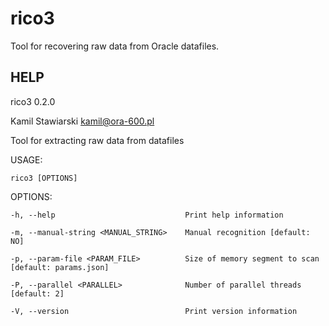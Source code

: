 # rico3
Tool for recovering raw data from Oracle datafiles. 

## HELP
rico3 0.2.0

Kamil Stawiarski <kamil@ora-600.pl>

Tool for extracting raw data from datafiles


USAGE:

    rico3 [OPTIONS]



OPTIONS:

    -h, --help                             Print help information

    -m, --manual-string <MANUAL_STRING>    Manual recognition [default: NO]

    -p, --param-file <PARAM_FILE>          Size of memory segment to scan [default: params.json]

    -P, --parallel <PARALLEL>              Number of parallel threads [default: 2]

    -V, --version                          Print version information

